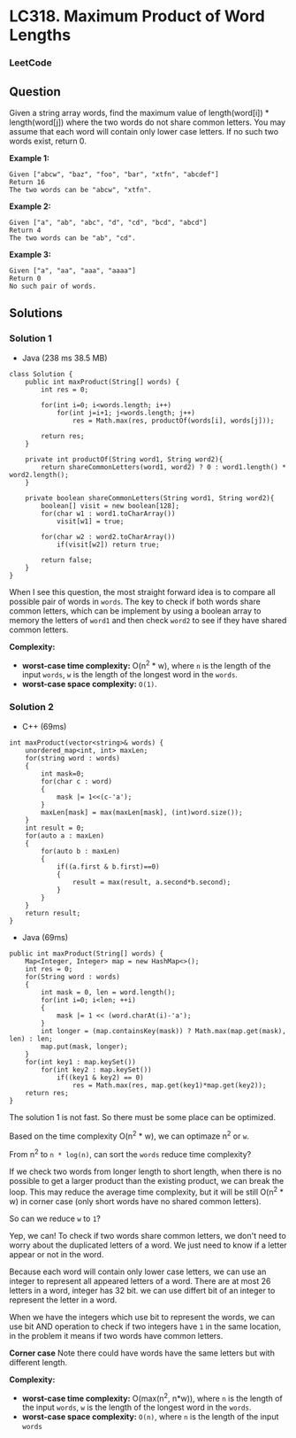 # LC318. Maximum Product of Word Lengths

### LeetCode

## Question

Given a string array words, find the maximum value of length(word[i]) * length(word[j]) where the two words do not share common letters. You may assume that each word will contain only lower case letters. If no such two words exist, return 0.

**Example 1:**

```
Given ["abcw", "baz", "foo", "bar", "xtfn", "abcdef"]
Return 16
The two words can be "abcw", "xtfn".
```

**Example 2:**

```
Given ["a", "ab", "abc", "d", "cd", "bcd", "abcd"]
Return 4
The two words can be "ab", "cd".
```

**Example 3:**

```
Given ["a", "aa", "aaa", "aaaa"]
Return 0
No such pair of words.
```

## Solutions

### Solution 1

* Java (238 ms  38.5 MB)
```
class Solution {
    public int maxProduct(String[] words) {
        int res = 0;
        
        for(int i=0; i<words.length; i++)
            for(int j=i+1; j<words.length; j++)
                res = Math.max(res, productOf(words[i], words[j]));
            
        return res;
    }
    
    private int productOf(String word1, String word2){
        return shareCommonLetters(word1, word2) ? 0 : word1.length() * word2.length();
    }
    
    private boolean shareCommonLetters(String word1, String word2){
        boolean[] visit = new boolean[128];
        for(char w1 : word1.toCharArray())
            visit[w1] = true;
        
        for(char w2 : word2.toCharArray())
            if(visit[w2]) return true;
        
        return false;
    }
}
```

When I see this question, the most straight forward idea is to compare all possible pair of words in `words`. The key to check if both words share common letters, which can be implement by using a boolean array to memory the letters of `word1` and then check `word2` to see if they have shared common letters.

**Complexity:**

* **worst-case time complexity:** O(n<sup>2</sup> * w), where `n` is the length of the input `words`, `w` is the length of the longest word in the `words`. 
* **worst-case space complexity:** `O(1)`.

### Solution 2

* C++ (69ms)
```
int maxProduct(vector<string>& words) {
    unordered_map<int, int> maxLen;
    for(string word : words)
    {
        int mask=0;
        for(char c : word)
        {
            mask |= 1<<(c-'a');
        }
        maxLen[mask] = max(maxLen[mask], (int)word.size());
    }
    int result = 0;
    for(auto a : maxLen)
    {
        for(auto b : maxLen)
        {
            if((a.first & b.first)==0)
            {
                result = max(result, a.second*b.second);
            }
        }
    }
    return result;
}
```

* Java (69ms)
```
public int maxProduct(String[] words) {
    Map<Integer, Integer> map = new HashMap<>();
    int res = 0;
    for(String word : words)
    {
        int mask = 0, len = word.length();
        for(int i=0; i<len; ++i)
        {
            mask |= 1 << (word.charAt(i)-'a');
        }
        int longer = (map.containsKey(mask)) ? Math.max(map.get(mask), len) : len;
        map.put(mask, longer);
    }
    for(int key1 : map.keySet())
        for(int key2 : map.keySet())
            if((key1 & key2) == 0)
                res = Math.max(res, map.get(key1)*map.get(key2));
    return res;
}
```

The solution 1 is not fast. So there must be some place can be optimized. 

Based on the time complexity O(n<sup>2</sup> * w), we can optimaze n<sup>2</sup> or `w`.

From n<sup>2</sup> to `n * log(n)`, can sort the `words` reduce time complexity? 

If we check two words from longer length to short length, when there is no possible to get a larger product than the existing product, we can break the loop. This may reduce the average time complexity, but it will be still O(n<sup>2</sup> * w) in corner case (only short words have no shared common letters).

So can we reduce `w` to `1`? 

Yep, we can! To check if two words share common letters, we don't need to worry about the duplicated letters of a word. We just need to know if a letter appear or not in the word.

Because each word will contain only lower case letters, we can use an integer to represent all appeared letters of a word. There are at most 26 letters in a word, integer has 32 bit. we can use differt bit of an integer to represent the letter in a word.

When we have the integers which use bit to represent the words, we can use bit AND operation to check if two integers have `1` in the same location, in the problem it means if two words have common letters.

**Corner case** Note there could have words have the same letters but with different length.

**Complexity:**

* **worst-case time complexity:** O(max(n<sup>2</sup>, n*w)), where `n` is the length of the input `words`, `w` is the length of the longest word in the `words`.  
* **worst-case space complexity:** `O(n)`, where `n` is the length of the input `words`